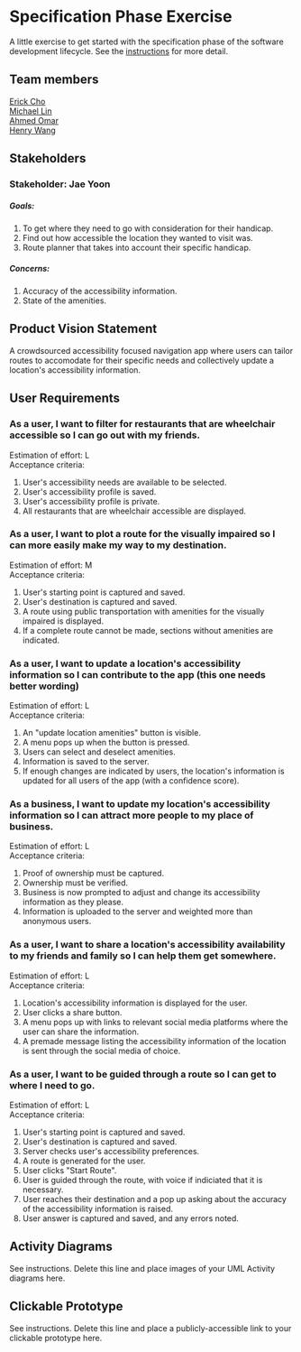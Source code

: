 # Specification Phase Exercise

A little exercise to get started with the specification phase of the software development lifecycle. See the [instructions](instructions.md) for more detail.

## Team members

[Erick Cho](https://github.com/ec3566)  
[Michael Lin](https://github.com/freerainboxbox)  
[Ahmed Omar](https://github.com/ahmed-o-324)  
[Henry Wang](https://github.com/fishlesswater)  

## Stakeholders

### Stakeholder: Jae Yoon 
##### Goals:  
1. To get where they need to go with consideration for their handicap.
2. Find out how accessible the location they wanted to visit was.
3. Route planner that takes into account their specific handicap.
##### Concerns:
1. Accuracy of the accessibility information.
2. State of the amenities.

## Product Vision Statement

A crowdsourced accessibility focused navigation app where users can tailor routes to accomodate for their specific needs and collectively update a location's accessibility information.

## User Requirements

### As a user, I want to filter for restaurants that are wheelchair accessible so I can go out with my friends.
Estimation of effort: L  
Acceptance criteria:
1. User's accessibility needs are available to be selected.
2. User's accessibility profile is saved.
3. User's accessibility profile is private.
4. All restaurants that are wheelchair accessible are displayed.


### As a user, I want to plot a route for the visually impaired so I can more easily make my way to my destination.
Estimation of effort: M  
Acceptance criteria:
1. User's starting point is captured and saved.
2. User's destination is captured and saved.
3. A route using public transportation with amenities for the visually impaired is displayed.
4. If a complete route cannot be made, sections without amenities are indicated.


### As a user, I want to update a location's accessibility information so I can contribute to the app (this one needs better wording)
Estimation of effort: L  
Acceptance criteria:
1. An "update location amenities" button is visible.
2. A menu pops up when the button is pressed.
3. Users can select and deselect amenities.
4. Information is saved to the server.
5. If enough changes are indicated by users, the location's information is updated for all users of the app (with a confidence score).


### As a business, I want to update my location's accessibility information so I can attract more people to my place of business.
Estimation of effort: L  
Acceptance criteria:
1. Proof of ownership must be captured.
2. Ownership must be verified.
3. Business is now prompted to adjust and change its accessibility information as they please.
4. Information is uploaded to the server and weighted more than anonymous users.


### As a user, I want to share a location's accessibility availability to my friends and family so I can help them get somewhere.
Estimation of effort: L  
Acceptance criteria:  
1. Location's accessibility information is displayed for the user.
2. User clicks a share button.
3. A menu pops up with links to relevant social media platforms where the user can share the information.
4. A premade message listing the accessibility information of the location is sent through the social media of choice.

### As a user, I want to be guided through a route so I can get to where I need to go.
Estimation of effort: L  
Acceptance criteria:
1. User's starting point is captured and saved.
2. User's destination is captured and saved.
3. Server checks user's accessibility preferences.
4. A route is generated for the user.
5. User clicks "Start Route".
6. User is guided through the route, with voice if indiciated that it is necessary.
7. User reaches their destination and a pop up asking about the accuracy of the accessibility information is raised.
8. User answer is captured and saved, and any errors noted.

## Activity Diagrams

See instructions. Delete this line and place images of your UML Activity diagrams here.

## Clickable Prototype

See instructions. Delete this line and place a publicly-accessible link to your clickable prototype here.
